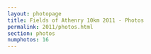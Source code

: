 ```yaml
---
layout: photopage
title: Fields of Athenry 10km 2011 - Photos
permalink: 2011/photos.html
section: photos
numphotos: 16
---
```

